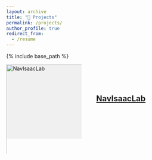 ```yaml
---
layout: archive
title: "📝 Projects"
permalink: /projects/
author_profile: true
redirect_from:
  - /resume
---
```


{% include base_path %}

<div style="display: flex; flex-wrap: wrap; gap: 20px;">

  <!-- Project 1 -->
  <div style="display: flex; align-items: center; width: 100%; max-width: 800px;">
    <div style="flex: 0 0 40%; height: 200px; background-color: #f0f0f0; margin-right: 20px;">
        <img src="https://i.imgur.com/c0DohEJ.jpeg" alt="NavIsaacLab" style="width: 120%; height: 120%;">
    </div>
    <div style="flex: 0 0 80%; padding: 20px;">
      <h2 style="margin-top: 0;">
      <a href="https://broln7.github.io/NavIsaacLab-web/" target="_blank">
      NavIsaacLab</h2></a>
      <!-- <p>Bingyi Xia<sup>1</sup>, <u>Han Bao</u><sup>1</sup>, ..., Yuhan Pang, Guangcheng Chen, Wenjun Xu, Jiankun Wang</p>
      <p>In Preparation</p> -->
    </div>
  </div>

  <!-- Project 2 -->
  <!-- <div style="display: flex; align-items: center; width: 100%; max-width: 800px;">
    <div style="flex: 0 0 40%; height: 200px; background-color: #f0f0f0; margin-right: 20px;">
      <a href="https://example.com/another-project" target="_blank">
        <img src="https://i.imgur.com/another-image.jpg" alt="Another Project" style="width: 100%; height: 100%;">
      </a>
    </div>
    <div style="flex: 0 0 60%; padding: 20px;">
      <h2 style="margin-top: 0;">Another Project</h2>
      <p>Author 1, Author 2, Author 3</p>
      <p>Status: In Progress</p>
    </div>
  </div> -->

</div>
